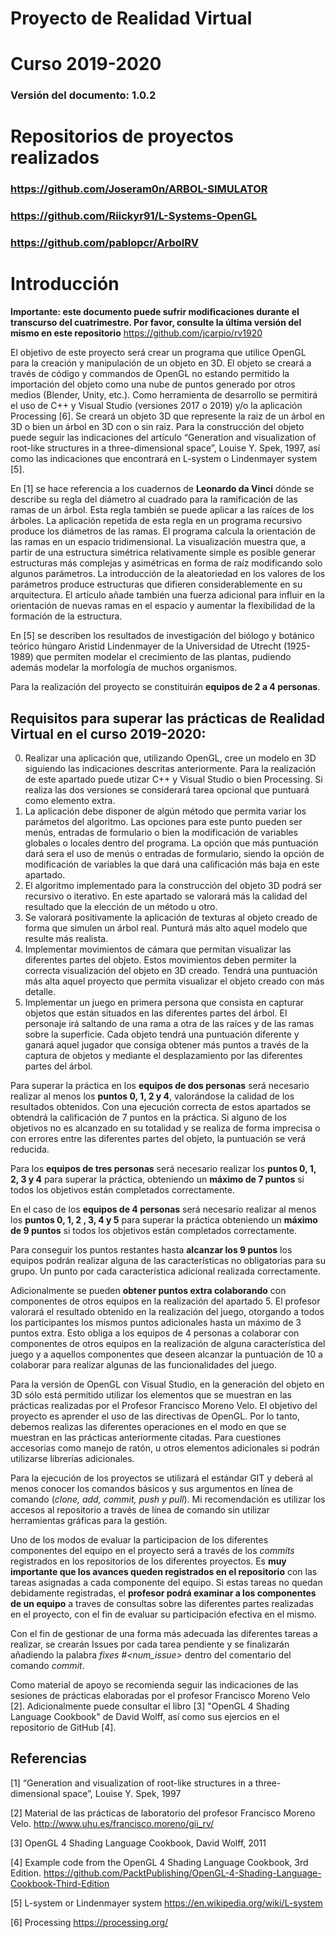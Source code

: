 # Proyecto de Realidad Virtual
# Curso 2019-2020
### Versión del documento: 1.0.2

# Repositorios de proyectos realizados
### https://github.com/Joseram0n/ARBOL-SIMULATOR
### https://github.com/Riickyr91/L-Systems-OpenGL
### https://github.com/pablopcr/ArbolRV

# Introducción

**Importante: este documento puede sufrir modificaciones durante el transcurso del cuatrimestre. Por favor, consulte la última versión del mismo en este repositorio** https://github.com/jcarpio/rv1920

El objetivo de este proyecto será crear un programa que utilice OpenGL para la creación y manipulación de un objeto en 3D. El objeto se creará a través de código y commandos de OpenGL no estando permitido la importación del objeto como una nube de puntos generado por otros medios (Blender, Unity, etc.). Como herramienta de desarrollo se permitirá el uso de C++ y Visual Studio (versiones 2017 o 2019) y/o la aplicación Processing [6].  Se creará un objeto 3D que represente la raiz de un árbol en 3D o bien un árbol en 3D con o sin raiz. Para la construcción del objeto puede seguir las indicaciones del artículo “Generation and visualization of root-like structures in a three-dimensional space”, Louise Y. Spek, 1997, así como las indicaciones que encontrará en L-system o Lindenmayer system [5].

En [1] se hace referencia a los cuadernos de **Leonardo da Vinci** dónde se describe su regla del diámetro al cuadrado para la ramificación de las ramas de un árbol. Esta regla también se puede aplicar a las raíces de los árboles. La aplicación repetida de esta regla en un programa recursivo produce los diámetros de las ramas. El programa calcula la orientación de las ramas en un espacio tridimensional. La visualización muestra que, a partir de una estructura simétrica relativamente simple es posible generar estructuras más complejas y asimétricas en forma de raíz modificando solo algunos parámetros. La introducción de la aleatoriedad en los valores de los parámetros produce estructuras que difieren considerablemente en su arquitectura. El artículo añade también una fuerza adicional para influir en la orientación de nuevas ramas en el espacio y aumentar la flexibilidad de la formación de la estructura.

En [5] se describen los resultados de investigación del biólogo y botánico teórico húngaro Aristid Lindenmayer de la Universidad de Utrecht (1925-1989) que permiten modelar el crecimiento de las plantas, pudiendo además modelar la morfología de muchos organismos.

Para la realización del proyecto se constituirán **equipos de 2 a 4 personas**.

## Requisitos para superar las prácticas de Realidad Virtual en el curso 2019-2020:

0. Realizar una aplicación que, utilizando OpenGL, cree un modelo en 3D siguiendo las indicaciones descritas anteriormente. Para la realización de este apartado puede utizar C++ y Visual Studio o bien Processing. Si realiza las dos versiones se considerará tarea opcional que puntuará como elemento extra.
1.	La aplicación debe disponer de algún método que permita variar los parámetos del algoritmo. Las opciones para este punto pueden ser  menús, entradas de formulario o bien la modificación de variables globales o locales dentro del programa. La opción que más puntuación dará sera el uso de menús o entradas de formulario, siendo la opción de modificación de variables la que dará una calificación más baja en este apartado.
2.	El algoritmo implementado para la construcción del objeto 3D podrá ser recursivo o iterativo. En este apartado se valorará más la calidad del resultado que la elección de un método u otro.
3.	Se valorará positivamente la aplicación de texturas al objeto creado de forma que simulen un árbol real. Punturá más alto aquel modelo que resulte más realista.
4.	Implementar movimientos de cámara que permitan visualizar las diferentes partes del objeto. Estos movimientos deben permiter la correcta visualización del objeto en 3D creado. Tendrá una puntuación más alta aquel proyecto que permita visualizar el objeto creado con más detalle.
5.	Implementar un juego en primera persona que consista en capturar objetos que están situados en las diferentes partes del árbol. El personaje irá saltando de una rama a otra de las raíces y de las ramas sobre la superficie. Cada objeto tendrá una puntuación diferente y ganará aquel jugador que consiga obtener más puntos a través de la captura de objetos y mediante el desplazamiento por las diferentes partes del árbol.

Para superar la práctica en los **equipos de dos personas** será necesario realizar al menos los **puntos 0, 1, 2 y 4**, valorándose la calidad de los resultados obtenidos. Con una ejecución correcta de estos apartados se obtendrá la calificación de 7 puntos en la práctica. Si alguno de los objetivos no es alcanzado en su totalidad y se realiza de forma imprecisa o con errores entre las diferentes partes del objeto, la puntuación se verá reducida. 

Para los **equipos de tres personas** será necesario realizar los **puntos 0, 1, 2, 3 y 4** para superar la práctica, obteniendo un **máximo de 7 puntos** si todos los objetivos están completados correctamente. 

En el caso de los **equipos de 4 personas** será necesario realizar al menos los **puntos 0, 1, 2 , 3, 4 y 5** para superar la práctica obteniendo un **máximo de 9 puntos** si todos los objetivos están completados correctamente.

Para conseguir los puntos restantes hasta **alcanzar los 9 puntos** los equipos podrán realizar alguna de las características no obligatorias para su grupo. Un punto por cada característica adicional realizada correctamente.

Adicionalmente se pueden **obtener puntos extra colaborando** con componentes de otros equipos en la realización del apartado 5. El profesor valorará el resultado obtenido en la realización del juego, otorgando a todos los participantes los mismos puntos adicionales hasta un máximo de 3 puntos extra. Esto obliga a los equipos de 4 personas a colaborar con componentes de otros equipos en la realización de alguna característica del juego y a aquellos componentes que deseen alcanzar la puntuación de 10 a colaborar para realizar algunas de las funcionalidades del juego.

Para la versión de OpenGL con Visual Studio, en la generación del objeto en 3D sólo está permitido utilizar los elementos que se muestran en las prácticas realizadas por el Profesor Francisco Moreno Velo. El objetivo del proyecto es aprender el uso de las directivas de OpenGL. Por lo tanto, debemos realizas las diferentes operaciones en el modo en que se muestran en las prácticas anteriormente citadas. Para cuestiones accesorias como manejo de ratón, u otros elementos adicionales si podrán utilizarse librerías adicionales.

Para la ejecución de los proyectos se utilizará el estándar GIT y deberá al menos conocer los comandos básicos y sus argumentos en línea de comando (_clone, add, commit, push y pull_). Mi recomendación es utilizar los accesos al repositorio a través de línea de comando sin utilizar herramientas gráficas para la gestión.

Uno de los modos de evaluar la participacion de los diferentes componentes del equipo en el proyecto será a través de los _commits_ registrados en los repositorios de los diferentes proyectos. Es **muy importante que los avances queden registrados en el repositorio** con las tareas asignadas a cada componente del equipo. Si estas tareas no quedan debidamente registradas, el **profesor podrá examinar a los componentes de un equipo** a traves de consultas sobre las diferentes partes realizadas en el proyecto, con el fin de evaluar su participación efectiva en el mismo.

Con el fin de gestionar de una forma más adecuada las diferentes tareas a realizar, se crearán Issues por cada tarea pendiente y se finalizarán añadiendo la palabra _fixes #<num_issue>_ dentro del comentario del comando _commit_.

Como material de apoyo se recomienda seguir las indicaciones de las sesiones de prácticas elaboradas por el profesor Francisco Moreno Velo [2]. Adicionalmente puede consultar el libro [3] "OpenGL 4 Shading Language Cookbook" de David Wolff, así como sus ejercios en el repositorio de GitHub [4].
 
## Referencias
[1] “Generation and visualization of root-like structures in a three-dimensional space”, Louise Y. Spek, 1997

[2] Material de las prácticas de laboratorio del profesor Francisco Moreno Velo.
       http://www.uhu.es/francisco.moreno/gii_rv/

[3] OpenGL 4 Shading Language Cookbook, David Wolff, 2011

[4] Example code from the OpenGL 4 Shading Language Cookbook, 3rd Edition.
       https://github.com/PacktPublishing/OpenGL-4-Shading-Language-Cookbook-Third-Edition
       
[5]  L-system or Lindenmayer system
     https://en.wikipedia.org/wiki/L-system
     
[6] Processing
    https://processing.org/
